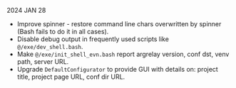 
2024 JAN 28

*   Improve spinner - restore command line chars overwritten by spinner (Bash fails to do it in all cases).
*   Disable debug output in frequently used scripts like `@/exe/dev_shell.bash`.
*   Make `@/exe/init_shell_evn.bash` report argrelay version, conf dst, venv path, server URL.
*   Upgrade `DefaultConfigurator` to provide GUI with details on: project title, project page URL, conf dir URL.
